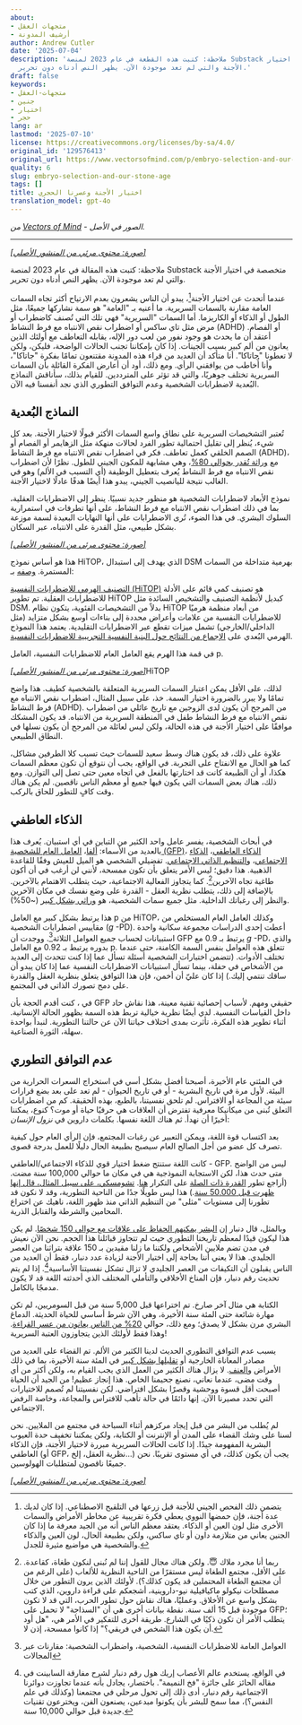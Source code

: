 ```yaml
---
about:
- متجهات العقل
- أرشيف المدونة
author: Andrew Cutler
date: '2025-07-04'
description: 'ملاحظة: كتبت هذه القطعة في عام 2023 لمنصة Substack متخصصة في اختيار
  الأجنة والتي لم تعد موجودة الآن. يظهر النص أدناه دون تحرير.'
draft: false
keywords:
- متجهات-العقل
- جنين
- اختيار
- حجر
lang: ar
lastmod: '2025-07-10'
license: https://creativecommons.org/licenses/by-sa/4.0/
original_id: '129576413'
original_url: https://www.vectorsofmind.com/p/embryo-selection-and-our-stone-age
quality: 6
slug: embryo-selection-and-our-stone-age
tags: []
title: اختيار الأجنة وعصرنا الحجري
translation_model: gpt-4o
---
```


*من [Vectors of Mind](https://www.vectorsofmind.com/p/embryo-selection-and-our-stone-age) - الصور في الأصل.*

---

[*[صورة: محتوى مرئي من المنشور الأصلي]*](https://substackcdn.com/image/fetch/$s_!scvA!,f_auto,q_auto:good,fl_progressive:steep/https%3A%2F%2Fsubstack-post-media.s3.amazonaws.com%2Fpublic%2Fimages%2F2a51ac59-ef18-432d-a73e-b0702fe84b6c_1024x1024.png)

ملاحظة: كتبت هذه المقالة في عام 2023 لمنصة Substack متخصصة في اختيار الأجنة والتي لم تعد موجودة الآن. يظهر النص أدناه دون تحرير.

عندما أتحدث عن اختيار الأجنة[^1]، يبدو أن الناس يشعرون بعدم الارتياح أكثر تجاه السمات العامة مقارنة بالسمات السريرية. ما أعنيه بـ "العامة" هو سمة نشاركها جميعًا، مثل الطول أو الذكاء أو الكاريزما. أما السمات "السريرية" فهي تلك التي تُصنف كاضطراب أو مرض مثل تاي ساكس أو اضطراب نقص الانتباه مع فرط النشاط (ADHD) أو الفصام. أعتقد أن ما يحدث هو وجود نفور من لعب دور الإله، يقابله التعاطف مع أولئك الذين يعانون من ألم كبير بسبب الجينات. إذا كان بإمكاننا تجنب الحالات الواضحة، فليكن، ولكن لا تعطونا "جاتاكا". أنا متأكد أن العديد من قراء هذه المدونة مقتنعون تمامًا بفكرة "جاتاكا"، وأنا أُخاطب من يوافقني الرأي. ومع ذلك، أود أن أعارض الفكرة القائلة بأن السمات السريرية تختلف جوهريًا، والتي قد تؤثر على المترددين. للقيام بذلك، سأناقش النماذج البُعدية لاضطرابات الشخصية وعدم التوافق التطوري الذي نجد أنفسنا فيه الآن.

## النماذج البُعدية

تُعتبر التشخيصات السريرية على نطاق واسع السمات الأكثر قبولًا لاختيار الأجنة. بعد كل شيء، يُنظر إلى تقليل احتمالية تطور الفرد لحالات منهكة مثل الزهايمر أو الفصام أو الصمم الخلقي كعمل تعاطف. فكر في اضطراب نقص الانتباه مع فرط النشاط (ADHD)، مع [وراثة تُقدر بحوالي 80%](https://www.ncbi.nlm.nih.gov/pmc/articles/PMC7046577/#:~:text=Heritability%20in%20ADHD&text=According%20to%20a%20recent%20meta,about%2080%25\)%20%5B6%5D.)، وهي مشابهة للمكون الجيني للطول. نظرًا لأن اضطراب نقص الانتباه مع فرط النشاط يُعرف بتعطيل الوظيفة (أي التسبب في الألم) وهو في الغالب نتيجة لليانصيب الجيني، يبدو هذا أيضًا هدفًا عادلًا لاختيار الأجنة.

نموذج الأبعاد لاضطرابات الشخصية هو منظور جديد نسبيًا. ينظر إلى الاضطرابات العقلية، بما في ذلك اضطراب نقص الانتباه مع فرط النشاط، على أنها تطرفات في استمرارية السلوك البشري. في هذا الضوء، تُرى الاضطرابات على أنها النهايات البعيدة لسمة موزعة بشكل طبيعي، مثل القدرة على الانتباه، عبر السكان.

[*[صورة: محتوى مرئي من المنشور الأصلي]*](https://substackcdn.com/image/fetch/$s_!gwJo!,f_auto,q_auto:good,fl_progressive:steep/https%3A%2F%2Fsubstack-post-media.s3.amazonaws.com%2Fpublic%2Fimages%2F67771c5a-29a7-4979-aee6-6ca616d939d1_515x455.png)

هذا هو أساس نموذج HiTOP، الذي يهدف إلى استبدال DSM بهرمية متداخلة من السمات المستمرة. [وصفه](https://awaisaftab.substack.com/p/common-misconceptions-about-the-clinical) بـ:

[التصنيف الهرمي للاضطرابات النفسية (HiTOP)](https://renaissance.stonybrookmedicine.edu/HITOP) هو تصنيف كمي قائم على الأدلة للاضطرابات العقلية. تم تطوير HiTOP كبديل لأنظمة التصنيف والتشخيص السائدة مثل DSM. بدلاً من التشخيصات الفئوية، يتكون نظام HiTOP من أبعاد منظمة هرميًا للاضطرابات النفسية من علامات وأعراض محددة إلى بناءات أوسع بشكل متزايد (مثل الداخلي/الخارجي) تشمل ميزات تقطع عبر الاضطرابات التقليدية. يعتمد هذا النموذج الهرمي البُعدي على [الإجماع من النتائج حول البنية النفسية التجريبية للاضطرابات النفسية](https://www.cambridge.org/core/journals/psychological-medicine/article/abs/metaanalysis-of-structural-evidence-for-the-hierarchical-taxonomy-of-psychopathology-hitop-model/E6A11956D6900DA3C4EBD5CC832EBAD6).

في قمة هذا الهرم يقع العامل العام للاضطرابات النفسية، العامل p.

[*[صورة: محتوى مرئي من المنشور الأصلي]*](https://substackcdn.com/image/fetch/$s_!1RXz!,f_auto,q_auto:good,fl_progressive:steep/https%3A%2F%2Fsubstack-post-media.s3.amazonaws.com%2Fpublic%2Fimages%2F5faac8bc-eff8-430a-bfd7-e4c8f16c805b_2999x1684.png)HiTOP

لذلك، على الأقل يمكن اعتبار السمات السريرية المتعلقة بالشخصية كطيف. هذا واضح تمامًا ولا يبرر بالضرورة اختيار السمة. خذ، على سبيل المثال، اضطراب نقص الانتباه مع فرط النشاط (ADHD). من المرجح أن يكون لدى الزوجين مع تاريخ عائلي من اضطراب نقص الانتباه مع فرط النشاط طفل في المنطقة السريرية من الانتباه. قد يكون المشكك موافقًا على اختيار الأجنة في هذه الحالة، ولكن ليس لعائلة من المرجح أن يكون نسلها في النطاق الطبيعي.

علاوة على ذلك، قد يكون هناك وسط سعيد للسمات حيث تسبب كلا الطرفين مشاكل، كما هو الحال مع الانفتاح على التجربة. في الواقع، يجب أن نتوقع أن تكون معظم السمات هكذا، أو أن الطبيعة كانت قد اختارتها بالفعل في اتجاه معين حتى تصل إلى التوازن. ومع ذلك، هناك بعض السمات التي يكون فيها جميع أو معظم الناس ناقصين. لم يكن هناك وقت كافٍ للتطور للحاق بالركب.

## الذكاء العاطفي

في أبحاث الشخصية، يفسر عامل واحد الكثير من التباين في أي استبيان. يُعرف هذا بالعديد من الأسماء: [ألفا](https://psycnet.apa.org/record/1997-42257-010)، [العامل العام للشخصية (GFP)](https://www.sciencedirect.com/science/article/abs/pii/S0092656607000256)، [الذكاء العاطفي](https://psycnet.apa.org/record/2016-55071-001)، [الذكاء الاجتماعي](https://www.sciencedirect.com/science/article/abs/pii/S0191886916303774)، و[التنظيم الذاتي الاجتماعي](https://www.sciencedirect.com/science/article/abs/pii/S0191886920307352). تفضيلي الشخصي هو الميل للعيش وفقًا للقاعدة الذهبية. هذا دقيق؛ ليس الأمر يتعلق بأن تكون ممسحة، لأنني لن أرغب في أن أكون طاغية تجاه الآخرين[^2]. كما يتجاوز الفعالية الاجتماعية، حيث يتطلب الاهتمام بالآخرين. بالإضافة إلى ذلك، يتطلب نظرية العقل - القدرة على وضع نفسك في مكان الآخرين والنظر إلى رغباتك الداخلية. مثل جميع سمات الشخصية، هو [وراثي بشكل كبير](https://pubmed.ncbi.nlm.nih.gov/19456217/) (~50%).

هذا يرتبط بشكل كبير مع العامل p من HiTOP، وكذلك العامل العام المستخلص من مقاييس اضطرابات الشخصية (_g_ -PD). أعطت إحدى الدراسات مجموعة سكانية واحدة استبيانات لحساب جميع العوامل الثلاثة[^3]. ووجدت أن GFP يرتبط بـ 0.9 مع _g_ -PD، والذي بدوره يرتبط بـ 0.92 مع العامل p. تتعلق هذه العوامل بنفس السمة الكامنة، حتى عندما تختلف الأدوات. (تتضمن اختبارات الشخصية أسئلة تسأل عما إذا كنت تتحدث إلى العديد من الأشخاص في حفلة، بينما تسأل استبيانات الاضطرابات النفسية عما إذا كان يبدو أن ساقك تنتمي إليك.) إذا كان عليّ أن أخمن، فإن هذا التوافق يتعلق بنظرية العقل والقدرة على دمج تصورك الذاتي في المجتمع.

في ، كنت أقدم الحجة بأن GFP حقيقي ومهم. لأسباب إحصائية تقنية معينة، هذا نقاش حاد داخل القياسات النفسية. لدي أيضًا نظرية خيالية تربط هذه السمة بظهور الحالة الإنسانية. أثناء تطوير هذه الفكرة، تأثرت بمدى اختلاف حياتنا الآن عن حالتنا التطورية. لنبدأ بواحدة سهلة، الثورة الصناعية.

## عدم التوافق التطوري

في المئتي عام الأخيرة، أصبحنا أفضل بشكل أسي في استخراج السعرات الحرارية من البيئة. لأول مرة في تاريخ البشرية - أو في تاريخ الحيوان - لم تعد على بعد بضع قرارات سيئة من المجاعة أو الافتراس. لم تلحق نفسيتنا، بالطبع، بهذه الحقيقة. كم من اضطرابات التعلق تُبنى من ميكانيكا معرفية تفترض أن العلاقات هي حرفيًا حياة أو موت؟ كنوع، يمكننا أخيرًا أن نهدأ. ثم هناك اللغة نفسها. بكلمات داروين في _نزول الإنسان_:

بعد اكتساب قوة اللغة، ويمكن التعبير عن رغبات المجتمع، فإن الرأي العام حول كيفية تصرف كل عضو من أجل الصالح العام سيصبح بطبيعة الحال دليلًا للعمل بدرجة قصوى.

كانت اللغة ستنتج ضغط اختيار قوي للذكاء الاجتماعي/العاطفي - GFP. ليس من الواضح متى حدث هذا، لكن الاستجابة النموذجية هي في مكان ما حوالي 100,000 سنة مضت. (أراجع تطور [القدرة ذات الصلة](https://www.vectorsofmind.com/p/deja-you-the-recursive-construction) على التكرار [هنا](https://www.vectorsofmind.com/p/when-did-recursion-evolve). [تشومسكي، على سبيل المثال، قال إنها ظهرت قبل 50,000 سنة](https://www.vectorsofmind.com/i/114633005/years-ago-chomsky).) هذا ليس طويلًا جدًا من الناحية التطورية، وقد لا نكون قد تطورنا إلى مستويات "مثلى" من التنظيم الذاتي منذ ظهور اللغة، ناهيك عن اختراع المحامين والشرطة والقنابل الذرية.

وبالمثل، قال دنبار إن [البشر يمكنهم الحفاظ على علاقات مع حوالي 150 شخصًا](https://en.wikipedia.org/wiki/Dunbar%27s_number). لم يكن هذا ليكون قيدًا لمعظم تاريخنا التطوري حيث لم تتجاوز قبائلنا هذا الحجم. نحن الآن نعيش في مدن تضم ملايين الأشخاص ولكننا ما زلنا مقيدين بـ 150 علاقة بتراثنا من العصر الجليدي. هذا لا يعني أننا بحاجة إلى اختيار الأجنة لزيادة عدد دنبار، فقط أن العديد من الناس يقبلون أن التكيفات من العصر الجليدي لا تزال تشكل نفسيتنا الأساسية[^4]. إذا لم يتم تحديث رقم دنبار، فإن المناخ الأخلاقي والتأملي المختلف الذي أحدثته اللغة قد لا يكون مدمجًا بالكامل.

الكتابة هي مثال آخر صارخ. تم اختراعها قبل 5,000 سنة من قبل السومريين، لم تكن مهارة شائعة حتى المئة سنة الأخيرة، وهي الآن شرط أساسي للحياة الحديثة. الدماغ البشري مرن بشكل لا يصدق؛ ومع ذلك، حوالي [20% من الناس يعانون من عسر القراءة](http://dyslexiahelp.umich.edu/parents/learn-about-dyslexia/what-is-dyslexia/debunking-common-myths-about-dyslexia#:~:text=It%20is%20one%20of%20the,may%20experience%20it%20more%20severely). وهذا فقط لأولئك الذين يتجاوزون العتبة السريرية!

يسبب عدم التوافق التطوري الحديث لدينا الكثير من الألم. تم القضاء على العديد من مصادر المعاناة الخارجية أو [تقليلها بشكل كبير](https://ourworldindata.org/life-expectancy) في المئة سنة الأخيرة، بما في ذلك الأمراض و[العنف](https://www.ted.com/talks/steven_pinker_the_surprising_decline_in_violence). لا يزال هناك الكثير من العمل الذي يجب القيام به، ولكن أكثر من أي وقت مضى، عندما نعاني، نصنع جحيمنا الخاص. هذا إنجاز عظيم! من الجيد أن الحياة أصبحت أقل قسوة ووحشية وقصرًا بشكل افتراضي. لكن نفسيتنا لم تُصمم للاختيارات التي تحدد مصيرنا الآن. إنها دائمًا في حالة تأهب للافتراس والمجاعة، وخاصة الرفض الاجتماعي.

لم يُطلب من البشر من قبل إيجاد مركزهم أثناء السباحة في مجتمع من الملايين. نحن لسنا على وشك القضاء على المدن أو الإنترنت أو الكتابة، ولكن يمكننا تخفيف حدة العيوب البشرية المفهومة جيدًا. إذا كانت الحالات السريرية مبررة لاختيار الأجنة، فإن الذكاء العاطفي (أو GFP، نظرية العقل، إلخ...) يجب أن يكون كذلك، في أي مستوى تقريبًا. نحن جميعًا ناقصون لمتطلبات الهولوسين.

[*[صورة: محتوى مرئي من المنشور الأصلي]*](https://substackcdn.com/image/fetch/$s_!NJY_!,f_auto,q_auto:good,fl_progressive:steep/https%3A%2F%2Fsubstack-post-media.s3.amazonaws.com%2Fpublic%2Fimages%2F34a0e911-1293-42af-8811-1f8257943dd8_515x455.png)

[^1]: يتضمن ذلك الفحص الجيني للأجنة قبل زرعها في التلقيح الاصطناعي. إذا كان لديك عدة أجنة، فإن حمضها النووي يعطي فكرة تقريبية عن مخاطر الأمراض والسمات الأخرى مثل لون العين أو الذكاء. يعتقد معظم الناس أنه من الجيد معرفة ما إذا كان الجنين يعاني من متلازمة داون أو تاي ساكس، ولكن بطبيعة الحال، لون العين والذكاء والشخصية هي مواضيع مثيرة للجدل.

[^2]: ربما أنا مجرد ملاك 😇. ولكن هناك مجال للقول إننا لم نُبنى لنكون طغاة، كقاعدة. على الأقل، مجتمع الطغاة ليس مستقرًا من الناحية النظرية للألعاب (على الرغم من أن مجتمع الطغاة المحتملين قد يكون كذلك؟). لأولئك الذين يرون التطور من خلال مصطلحات نيكولو ماكيافيلية نيو-داروينية، أشجعكم على قراءة داروين، الذي كتب بشكل واسع عن الأخلاق. وعمليًا، هناك نقاش حول تطور الحرب، التي قد لا تكون موجودة قبل 15 ألف سنة. نقطة بيانات أخرى هي أن "السذاجة" لا تحمل على GFP؛ يتطلب الأمر أن تكون ذكيًا في الشارع. طريقة أخرى للتفكير في الأمر هي، "هل أود أن يكون هذا الشخص في فريقي؟" إذا كانوا ممسحة، إذن لا.

[^3]: العوامل العامة للاضطرابات النفسية، الشخصية، واضطراب الشخصية: مقارنات عبر المجالات

[^4]: في الواقع، يستخدم عالم الأعصاب إريك هول رقم دنبار لشرح مفارقة السابينت في مقاله الحائز على جائزة "فخ النميمة". باختصار، يجادل بأنه عندما تجاوزت دوائرنا الاجتماعية رقم دنبار، أدى ذلك إلى تحول مرحلي في مجتمعنا (وكذلك في علم النفس؟)، مما سمح للبشر بأن يكونوا مبدعين، يصنعون الفن، ويخترعون تقنيات جديدة قبل حوالي 10,000 سنة.